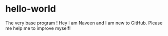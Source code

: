 # hello-world
The very base program !
Hey
I am Naveen and I am new to GitHub. Please me help me to improve myself!
